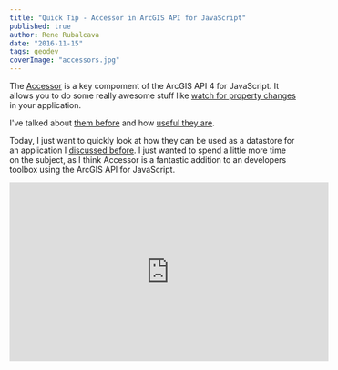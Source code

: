 ```yaml
---
title: "Quick Tip - Accessor in ArcGIS API for JavaScript"
published: true
author: Rene Rubalcava
date: "2016-11-15"
tags: geodev
coverImage: "accessors.jpg"
---
```


The [Accessor](https://developers.arcgis.com/javascript/latest/api-reference/esri-core-Accessor.html) is a key compoment of the ArcGIS API 4 for JavaScript. It allows you to do some really awesome stuff like [watch for property changes](https://developers.arcgis.com/javascript/latest/guide/working-with-props/index.html) in your application.

I've talked about [them before](https://odoe.net/blog/fun-with-accessors-in-arcgis-js-4beta1/) and how [useful they are](https://odoe.net/blog/arcgis-js-api-4-0beta1-accessors/).

Today, I just want to quickly look at how they can be used as a datastore for an application I [discussed before](https://odoe.net/blog/diy-redux-using-esrijs-4/). I just wanted to spend a little more time on the subject, as I think Accessor is a fantastic addition to an developers toolbox using the ArcGIS API for JavaScript.

<iframe width="560" height="315" src="https://www.youtube.com/embed/3KXr8XY4ALg" frameborder="0" allowfullscreen></iframe>
